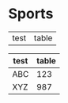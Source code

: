 # Sports

<table>
  <tr><td>test</td><td>table</td></tr>
</table>

| test | table |
|------|-------|
| ABC  | 123   |
| XYZ  | 987   |